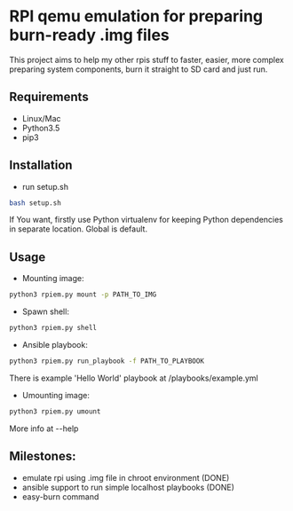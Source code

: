 # RPI qemu emulation for preparing burn-ready .img files 

This project aims to help my other rpis stuff to faster, easier, more complex preparing system components, burn it straight to SD card and just run.


## Requirements

* Linux/Mac
* Python3.5
* pip3


## Installation

* run setup.sh
```sh
bash setup.sh
```

If You want, firstly use Python virtualenv for keeping Python dependencies in separate location. Global is default.


## Usage

* Mounting image:
```sh
python3 rpiem.py mount -p PATH_TO_IMG
```

* Spawn shell:
```sh
python3 rpiem.py shell
```

* Ansible playbook:
```sh
python3 rpiem.py run_playbook -f PATH_TO_PLAYBOOK
```
There is example 'Hello World' playbook at /playbooks/example.yml 

* Umounting image:
```sh
python3 rpiem.py umount
```
 
 
More info at --help

## Milestones:
* emulate rpi using .img file in chroot environment (DONE)
* ansible support to run simple localhost playbooks (DONE)
* easy-burn command
